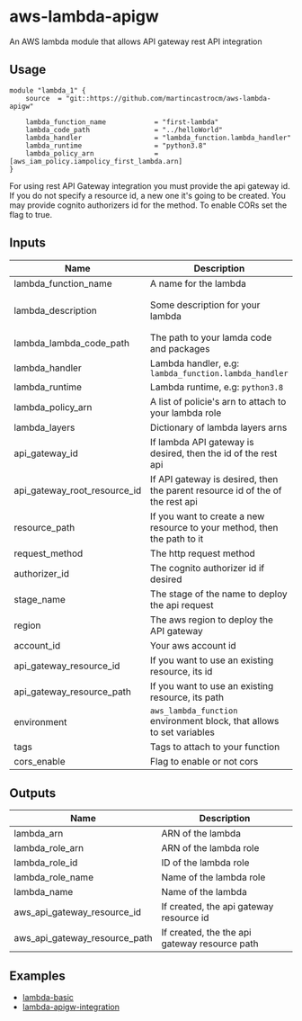 # aws-lambda-apigw
An AWS lambda module that allows API gateway rest API integration

## Usage

```hcl
module "lambda_1" {
    source  = "git::https://github.com/martincastrocm/aws-lambda-apigw"

    lambda_function_name            = "first-lambda"
    lambda_code_path                = "../helloWorld"   
    lambda_handler                  = "lambda_function.lambda_handler"
    lambda_runtime                  = "python3.8"
    lambda_policy_arn               = [aws_iam_policy.iampolicy_first_lambda.arn] 
}
```
For using rest API Gateway integration you must provide the api gateway id. 
If you do not specify a resource id, a new one it's going to be created.
You may provide cognito authorizers id for the method.
To enable CORs set the flag to true.

## Inputs

| Name | Description | Type | Default | Required |
|------|-------------|:----:|:------:|:-----:|
| lambda\_function\_name| A name for the lambda | string | `-` | yes |
| lambda\_description| Some description for your lambda | string | `"Some description for your lambda"` | no |
| lambda\_lambda\_code\_path | The path to your lamda code and packages | string | `-` | yes |
| lambda\_handler| Lambda handler, e.g: `lambda_function.lambda_handler` | string | `-` | yes |
| lambda\_runtime| Lambda runtime, e.g: `python3.8` | string | `-` | yes |
| lambda\_policy\_arn| A list of policie's arn to attach to your lambda role | list(string) | `-` | yes |
| lambda\_layers| Dictionary of lambda layers arns | list | `null` | no |
| api\_gateway\_id | If lambda API gateway is desired, then the id of the rest api | string | ` ` | no |
| api\_gateway\_root\_resource\_id | If API gateway is desired, then the parent resource id of the of the rest api | string | ` ` | no |
| resource\_path | If you want to create a new resource to your method, then the path to it | string | `path` | no |
| request\_method | The http request method | string | `GET` | no |
| authorizer\_id | The cognito authorizer id if desired | string | `` | no |
| stage\_name | The stage of the name to deploy the api request | string | `dev` | no |
| region | The aws region to deploy the API gateway | string | `` | no |
| account\_id | Your aws account id | string | `` | no |
| api\_gateway\_resource\_id | If you want to use an existing resource, its id | string | ` ` | no |
| api\_gateway\_resource\_path | If you want to use an existing resource, its path | string | ` ` | no |
| environment | `aws_lambda_function` environment block, that allows to set variables | object | `null` | no |
| tags | Tags to attach to your function | map | `null` | no |
| cors\_enable | Flag to enable or not cors | bool | `false` | no |

## Outputs

| Name | Description |
|------|-------------|
| lambda\_arn | ARN of the lambda |
| lambda\_role\_arn | ARN of the lambda role|
| lambda\_role\_id | ID of the lambda role|
| lambda\_role\_name | Name of the lambda role|
| lambda\_name | Name of the lambda|
| aws\_api\_gateway\_resource\_id | If created, the api gateway resource id|
| aws\_api\_gateway\_resource\_path | If created, the the api gateway resource path |

## Examples

* [lambda-basic](https://github.com/rooktechcoop/aws-lambda-apigw/tree/master/examples/lambda-basic)
* [lambda-apigw-integration](https://github.com/rooktechcoop/aws-lambda-apigw/tree/master/examples/lambda-apigw-integration)